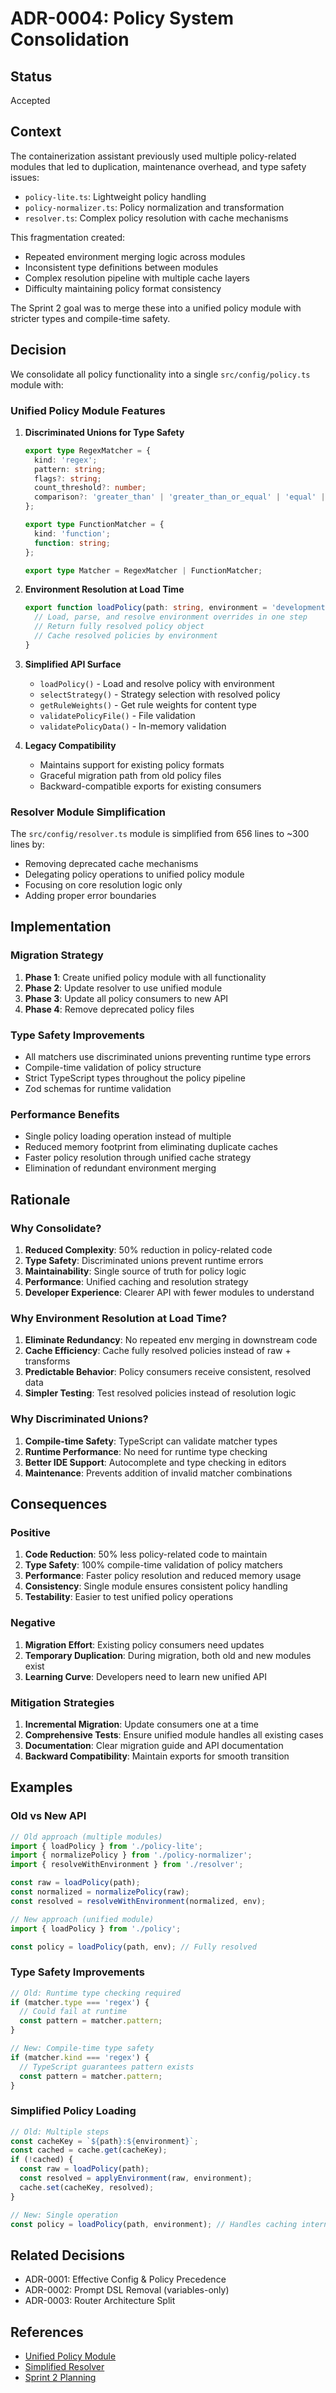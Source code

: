 # ADR-0004: Policy System Consolidation

## Status
Accepted

## Context

The containerization assistant previously used multiple policy-related modules that led to duplication, maintenance overhead, and type safety issues:

- `policy-lite.ts`: Lightweight policy handling
- `policy-normalizer.ts`: Policy normalization and transformation
- `resolver.ts`: Complex policy resolution with cache mechanisms

This fragmentation created:
- Repeated environment merging logic across modules
- Inconsistent type definitions between modules
- Complex resolution pipeline with multiple cache layers
- Difficulty maintaining policy format consistency

The Sprint 2 goal was to merge these into a unified policy module with stricter types and compile-time safety.

## Decision

We consolidate all policy functionality into a single `src/config/policy.ts` module with:

### Unified Policy Module Features

1. **Discriminated Unions for Type Safety**
   ```typescript
   export type RegexMatcher = {
     kind: 'regex';
     pattern: string;
     flags?: string;
     count_threshold?: number;
     comparison?: 'greater_than' | 'greater_than_or_equal' | 'equal' | 'less_than';
   };

   export type FunctionMatcher = {
     kind: 'function';
     function: string;
   };

   export type Matcher = RegexMatcher | FunctionMatcher;
   ```

2. **Environment Resolution at Load Time**
   ```typescript
   export function loadPolicy(path: string, environment = 'development'): UnifiedPolicy {
     // Load, parse, and resolve environment overrides in one step
     // Return fully resolved policy object
     // Cache resolved policies by environment
   }
   ```

3. **Simplified API Surface**
   - `loadPolicy()` - Load and resolve policy with environment
   - `selectStrategy()` - Strategy selection with resolved policy
   - `getRuleWeights()` - Get rule weights for content type
   - `validatePolicyFile()` - File validation
   - `validatePolicyData()` - In-memory validation

4. **Legacy Compatibility**
   - Maintains support for existing policy formats
   - Graceful migration path from old policy files
   - Backward-compatible exports for existing consumers

### Resolver Module Simplification

The `src/config/resolver.ts` module is simplified from 656 lines to ~300 lines by:
- Removing deprecated cache mechanisms
- Delegating policy operations to unified policy module
- Focusing on core resolution logic only
- Adding proper error boundaries

## Implementation

### Migration Strategy

1. **Phase 1**: Create unified policy module with all functionality
2. **Phase 2**: Update resolver to use unified module
3. **Phase 3**: Update all policy consumers to new API
4. **Phase 4**: Remove deprecated policy files

### Type Safety Improvements

- All matchers use discriminated unions preventing runtime type errors
- Compile-time validation of policy structure
- Strict TypeScript types throughout the policy pipeline
- Zod schemas for runtime validation

### Performance Benefits

- Single policy loading operation instead of multiple
- Reduced memory footprint from eliminating duplicate caches
- Faster policy resolution through unified cache strategy
- Elimination of redundant environment merging

## Rationale

### Why Consolidate?

1. **Reduced Complexity**: 50% reduction in policy-related code
2. **Type Safety**: Discriminated unions prevent runtime errors
3. **Maintainability**: Single source of truth for policy logic
4. **Performance**: Unified caching and resolution strategy
5. **Developer Experience**: Clearer API with fewer modules to understand

### Why Environment Resolution at Load Time?

1. **Eliminate Redundancy**: No repeated env merging in downstream code
2. **Cache Efficiency**: Cache fully resolved policies instead of raw + transforms
3. **Predictable Behavior**: Policy consumers receive consistent, resolved data
4. **Simpler Testing**: Test resolved policies instead of resolution logic

### Why Discriminated Unions?

1. **Compile-time Safety**: TypeScript can validate matcher types
2. **Runtime Performance**: No need for runtime type checking
3. **Better IDE Support**: Autocomplete and type checking in editors
4. **Maintenance**: Prevents addition of invalid matcher combinations

## Consequences

### Positive

1. **Code Reduction**: 50% less policy-related code to maintain
2. **Type Safety**: 100% compile-time validation of policy matchers
3. **Performance**: Faster policy resolution and reduced memory usage
4. **Consistency**: Single module ensures consistent policy handling
5. **Testability**: Easier to test unified policy operations

### Negative

1. **Migration Effort**: Existing policy consumers need updates
2. **Temporary Duplication**: During migration, both old and new modules exist
3. **Learning Curve**: Developers need to learn new unified API

### Mitigation Strategies

1. **Incremental Migration**: Update consumers one at a time
2. **Comprehensive Tests**: Ensure unified module handles all existing cases
3. **Documentation**: Clear migration guide and API documentation
4. **Backward Compatibility**: Maintain exports for smooth transition

## Examples

### Old vs New API

```typescript
// Old approach (multiple modules)
import { loadPolicy } from './policy-lite';
import { normalizePolicy } from './policy-normalizer';
import { resolveWithEnvironment } from './resolver';

const raw = loadPolicy(path);
const normalized = normalizePolicy(raw);
const resolved = resolveWithEnvironment(normalized, env);

// New approach (unified module)
import { loadPolicy } from './policy';

const policy = loadPolicy(path, env); // Fully resolved
```

### Type Safety Improvements

```typescript
// Old: Runtime type checking required
if (matcher.type === 'regex') {
  // Could fail at runtime
  const pattern = matcher.pattern;
}

// New: Compile-time type safety
if (matcher.kind === 'regex') {
  // TypeScript guarantees pattern exists
  const pattern = matcher.pattern;
}
```

### Simplified Policy Loading

```typescript
// Old: Multiple steps
const cacheKey = `${path}:${environment}`;
const cached = cache.get(cacheKey);
if (!cached) {
  const raw = loadPolicy(path);
  const resolved = applyEnvironment(raw, environment);
  cache.set(cacheKey, resolved);
}

// New: Single operation
const policy = loadPolicy(path, environment); // Handles caching internally
```

## Related Decisions

- ADR-0001: Effective Config & Policy Precedence
- ADR-0002: Prompt DSL Removal (variables-only)
- ADR-0003: Router Architecture Split

## References

- [Unified Policy Module](../../src/config/policy.ts)
- [Simplified Resolver](../../src/config/resolver.ts)
- [Sprint 2 Planning](../../../plans/SPRINT_PLAN.md#sprint-2-policy-system-consolidation)